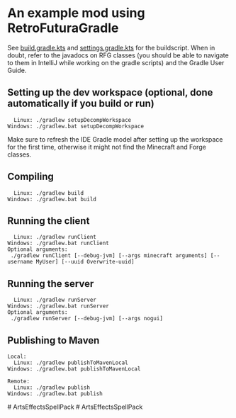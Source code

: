 # An example mod using RetroFuturaGradle

See [build.gradle.kts](build.gradle.kts) and [settings.gradle.kts](settings.gradle.kts) for the buildscript.
When in doubt, refer to the javadocs on RFG classes (you should be able to navigate to them in IntelliJ while working on the gradle scripts) and the Gradle User Guide.

## Setting up the dev workspace (optional, done automatically if you build or run)
```
  Linux: ./gradlew setupDecompWorkspace
Windows: ./gradlew.bat setupDecompWorkspace
```

Make sure to refresh the IDE Gradle model after setting up the workspace for the first time, otherwise it might not find the Minecraft and Forge classes.

## Compiling
```
  Linux: ./gradlew build
Windows: ./gradlew.bat build
```

## Running the client
```
  Linux: ./gradlew runClient
Windows: ./gradlew.bat runClient
Optional arguments:
 ./gradlew runClient [--debug-jvm] [--args minecraft arguments] [--username MyUser] [--uuid Overwrite-uuid]
```

## Running the server
```
  Linux: ./gradlew runServer
Windows: ./gradlew.bat runServer
Optional arguments:
 ./gradlew runServer [--debug-jvm] [--args nogui]
```

## Publishing to Maven
```
Local:
  Linux: ./gradlew publishToMavenLocal
Windows: ./gradlew.bat publishToMavenLocal

Remote:
  Linux: ./gradlew publish
Windows: ./gradlew.bat publish
```
#   A r t s E f f e c t s S p e l l P a c k  
 #   A r t s E f f e c t s S p e l l P a c k  
 